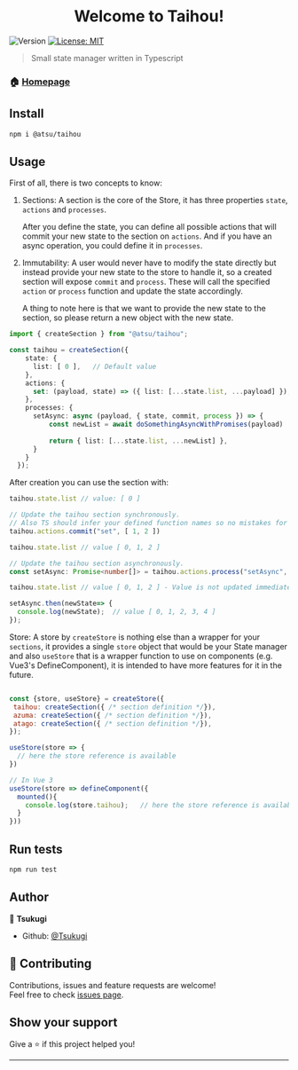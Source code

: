 <h1 align="center">Welcome to Taihou!</h1>
<p>
  <img alt="Version" src="https://img.shields.io/badge/version-0.1.4-blue.svg?cacheSeconds=2592000" />
  <a href="#" target="_blank">
    <img alt="License: MIT" src="https://img.shields.io/badge/License-MIT-yellow.svg" />
  </a>
</p>

> Small state manager written in Typescript

### 🏠 [Homepage](https://github.com/Tsukugi/Taihou#readme)

## Install

```sh
npm i @atsu/taihou
```

## Usage 

First of all, there is two concepts to know:
1. Sections: A section is the core of the Store, it has three properties `state`, `actions` and `processes`. 

   After you define the state, you can define all possible actions that will commit your new state to the section on `actions`. 
   And if you have an async operation, you could define it in `processes`.
   
2. Immutability: A user would never have to modify the state directly but instead provide your new state to the store to handle it, so a created section will expose `commit` and `process`. These will call the specified `action` or `process` function and update the state accordingly.

   A thing to note here is that we want to provide the new state to the section, so please return a new object with the new state.
   
```ts
import { createSection } from "@atsu/taihou";

const taihou = createSection({
    state: {
      list: [ 0 ],   // Default value
    },
    actions: {
      set: (payload, state) => ({ list: [...state.list, ...payload] }),
    },
    processes: {
      setAsync: async (payload, { state, commit, process }) => {
          const newList = await doSomethingAsyncWithPromises(payload) 
          
          return { list: [...state.list, ...newList] },
      }
    }
  });
```

After creation you can use the section with:
   
```ts
taihou.state.list // value: [ 0 ]

// Update the taihou section synchronously. 
// Also TS should infer your defined function names so no mistakes for the name
taihou.actions.commit("set", [ 1, 2 ])   

taihou.state.list // value [ 0, 1, 2 ] 

// Update the taihou section asynchronously. 
const setAsync: Promise<number[]> = taihou.actions.process("setAsync", [ 3, 4 ])

taihou.state.list // value [ 0, 1, 2 ] - Value is not updated immediately

setAsync.then(newState=> {
  console.log(newState);  // value [ 0, 1, 2, 3, 4 ] 
});

```

Store: A store by `createStore` is nothing else than a wrapper for your `sections`, it provides a single `store` object that would be your State manager and also `useStore` that is a wrapper function to use on components (e.g. Vue3's DefineComponent), it is intended to have more features for it in the future.

```js

const {store, useStore} = createStore({
 taihou: createSection({ /* section definition */}),
 azuma: createSection({ /* section definition */}),
 atago: createSection({ /* section definition */}),
});

useStore(store => {
  // here the store reference is available 
})

// In Vue 3
useStore(store => defineComponent({
  mounted(){
    console.log(store.taihou);   // here the store reference is available 
  }
}))

```

## Run tests

```sh
npm run test
```

## Author

👤 **Tsukugi**

- Github: [@Tsukugi](https://github.com/Tsukugi)

## 🤝 Contributing

Contributions, issues and feature requests are welcome!<br />Feel free to check [issues page](https://github.com/Tsukugi/Taihou/issues).

## Show your support

Give a ⭐️ if this project helped you!

---
